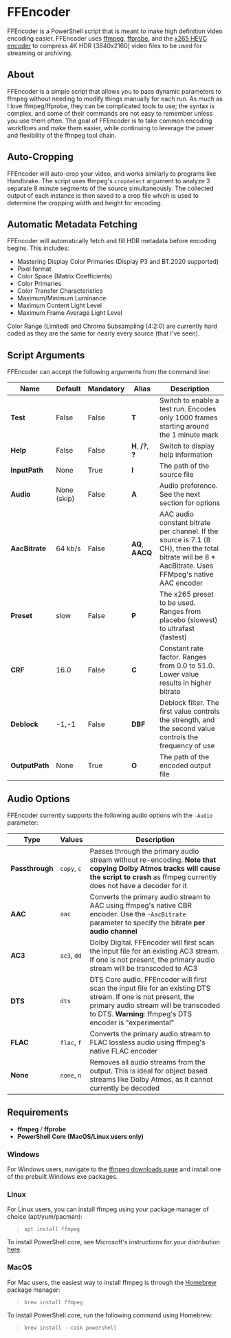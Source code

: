 # FFEncoder

FFEncoder is a PowerShell script that is meant to make high definition video encoding easier. FFEncoder uses [ffmpeg](https://ffmpeg.org/), [ffprobe](https://ffmpeg.org/ffprobe.html), and the [x265 HEVC encoder](https://x265.readthedocs.io/en/master/index.html) to compress 4K HDR (3840x2160) video files to be used for streaming or archiving.

## About

FFEncoder is a simple script that allows you to pass dynamic parameters to ffmpeg without needing to modify things manually for each run. As much as I love ffmpeg/ffprobe, they can be complicated tools to use; the syntax is complex, and some of their commands are not easy to remember unless you use them often. The goal of FFEncoder is to take common encoding workflows and make them easier, while continuing to leverage the power and flexibility of the ffmpeg tool chain.

## Auto-Cropping

FFEncoder will auto-crop your video, and works similarly to programs like Handbrake. The script uses ffmpeg's `cropdetect` argument to analyze 3 separate 8 minute segments of the source simultaneously. The collected output of each instance is then saved to a crop file which is used to determine the cropping width and height for encoding.

## Automatic Metadata Fetching

FFEncoder will automatically fetch and fill HDR metadata before encoding begins. This includes:

- Mastering Display Color Primaries (Display P3 and BT.2020 supported)
- Pixel format
- Color Space (Matrix Coefficients)
- Color Primaries
- Color Transfer Characteristics
- Maximum/Minimum Luminance
- Maximum Content Light Level
- Maximum Frame Average Light Level

Color Range (Limited) and Chroma Subsampling (4:2:0) are currently hard coded as they are the same for nearly every source (that I've seen).

## Script Arguments

FFEncoder can accept the following arguments from the command line:

| Name           | Default     | Mandatory | Alias                | Description                                                                                                                                           |
| -------------- | ----------- | --------- | -------------------- | ----------------------------------------------------------------------------------------------------------------------------------------------------- |
| **Test**       | False       | False     | **T**                | Switch to enable a test run. Encodes only 1000 frames starting around the 1 minute mark                                                               |
| **Help**       | False       | False     | **H**, **/?**, **?** | Switch to display help information                                                                                                                    |
| **InputPath**  | None        | True      | **I**                | The path of the source file                                                                                                                           |
| **Audio**      | None (skip) | False     | **A**                | Audio preference. See the next section for options                                                                                                  |
| **AacBitrate** | 64 kb/s     | False     | **AQ**, **AACQ**     | AAC audio constant bitrate per channel. If the source is 7.1 (8 CH), then the total bitrate will be 8 \* AacBitrate. Uses FFMpeg's native AAC encoder |
| **Preset**     | slow        | False     | **P**                | The x265 preset to be used. Ranges from placebo (slowest) to ultrafast (fastest)                                                                      |
| **CRF**        | 16.0        | False     | **C**                | Constant rate factor. Ranges from 0.0 to 51.0. Lower value results in higher bitrate                                                                  |
| **Deblock**    | -1,-1       | False     | **DBF**              | Deblock filter. The first value controls the strength, and the second value controls the frequency of use                                             |
| **OutputPath** | None        | True      | **O**                | The path of the encoded output file                                                                                                                   |

## Audio Options

FFEncoder currently supports the following audio options wih the `-Audio` parameter:

| Type            | Values      | Description                                                                                                                                                                                                         |
| --------------- | ----------- | ------------------------------------------------------------------------------------------------------------------------------------------------------------------------------------------------------------------- |
| **Passthrough** | `copy`, `c` | Passes through the primary audio stream without re-encoding. **Note that copying Dolby Atmos tracks will cause the script to crash** as ffmpeg currently does not have a decoder for it                             |
| **AAC**         | `aac`       | Converts the primary audio stream to AAC using ffmpeg's native CBR encoder. Use the `-AacBitrate` parameter to specify the bitrate **per audio channel**                                                            |
| **AC3**         | `ac3`, `dd` | Dolby Digital. FFEncoder will first scan the input file for an existing AC3 stream. If one is not present, the primary audio stream will be transcoded to AC3                                                       |
| **DTS**         | `dts`       | DTS Core audio. FFEncoder will first scan the input file for an existing DTS stream. If one is not present, the primary audio stream will be transcoded to DTS. **Warning**: ffmpeg's DTS encoder is "experimental" |
| **FLAC**        | `flac`, `f` | Converts the primary audio stream to FLAC lossless audio using ffmpeg's native FLAC encoder                                                                                                                         |
| **None**        | `none`, `n` | Removes all audio streams from the output. This is ideal for object based streams like Dolby Atmos, as it cannot currently be decoded                                                                               |

## Requirements

- <b>ffmpeg</b> / **ffprobe**
- <b>PowerShell Core (MacOS/Linux users only)</b>

### **Windows**

For Windows users, navigate to the [ffmpeg downloads page](https://ffmpeg.org/download.html#build-windows) and install one of the prebuilt Windows exe packages.

### **Linux**

For Linux users, you can install ffmpeg using your package manager of choice (apt/yum/pacman):

> `apt install ffmpeg`

To install PowerShell core, see Microsoft's instructions for your distribution [here](https://docs.microsoft.com/en-us/powershell/scripting/install/installing-powershell-core-on-linux?view=powershell-7.1).

### **MacOS**

For Mac users, the easiest way to install ffmpeg is through the [Homebrew](https://brew.sh/) package manager:

> `brew install ffmpeg`

To install PowerShell core, run the following command using Homebrew:

> `brew install --cask powershell`
